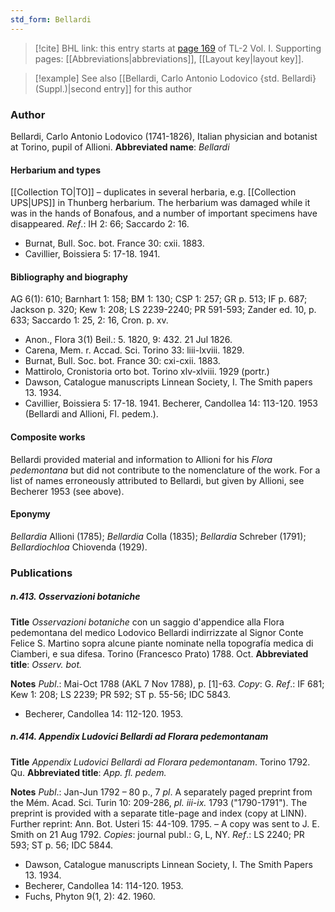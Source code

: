 ```yaml
---
std_form: Bellardi
---
```


> [!cite] BHL link: this entry starts at [page 169](https://www.biodiversitylibrary.org/page/33120300) of TL-2 Vol. I.
> Supporting pages: [[Abbreviations|abbreviations]], [[Layout key|layout key]].

> [!example] See also [[Bellardi, Carlo Antonio Lodovico {std. Bellardi} (Suppl.)|second entry]] for this author

### Author

Bellardi, Carlo Antonio Lodovico (1741-1826), Italian physician and botanist at Torino, pupil of Allioni. 
**Abbreviated name**: *Bellardi*

#### Herbarium and types

[[Collection TO|TO]] – duplicates in several herbaria, e.g. [[Collection UPS|UPS]] in Thunberg herbarium. The herbarium was damaged while it was in the hands of Bonafous, and a number of important specimens have disappeared.
*Ref*.: IH 2: 66; Saccardo 2: 16.
- Burnat, Bull. Soc. bot. France 30: cxii. 1883.
- Cavillier, Boissiera 5: 17-18. 1941.

#### Bibliography and biography

AG 6(1): 610; Barnhart 1: 158; BM 1: 130; CSP 1: 257; GR p. 513; IF p. 687; Jackson p. 320; Kew 1: 208; LS 2239-2240; PR 591-593; Zander ed. 10, p. 633; Saccardo 1: 25, 2: 16, Cron. p. xv.
- Anon., Flora 3(1) Beil.: 5. 1820, 9: 432. 21 Jul 1826.
- Carena, Mem. r. Accad. Sci. Torino 33: liii-lxviii. 1829.
- Burnat, Bull. Soc. bot. France 30: cxi-cxii. 1883.
- Mattirolo, Cronistoria orto bot. Torino xlv-xlviii. 1929 (portr.)
- Dawson, Catalogue manuscripts Linnean Society, I. The Smith papers 13. 1934.
- Cavillier, Boissiera 5: 17-18. 1941. Becherer, Candollea 14: 113-120. 1953 (Bellardi and Allioni, Fl. pedem.).

#### Composite works

Bellardi provided material and information to Allioni for his *Flora pedemontana* but did not contribute to the nomenclature of the work. For a list of names erroneously attributed to Bellardi, but given by Allioni, see Becherer 1953 (see above).

#### Eponymy

*Bellardia* Allioni (1785); *Bellardia* Colla (1835); *Bellardia* Schreber (1791); *Bellardiochloa* Chiovenda (1929).

### Publications

##### n.413. Osservazioni botaniche

**Title**
*Osservazioni botaniche* con un saggio d'appendice alla Flora pedemontana del medico Lodovico Bellardi indirrizzate al Signor Conte Felice S. Martino sopra alcune piante nominate nella topografía medica di Ciamberi, e sua difesa. Torino (Francesco Prato) 1788. Oct.
**Abbreviated title**: *Osserv. bot.*

**Notes**
*Publ*.: Mai-Oct 1788 (AKL 7 Nov 1788), p. \[1\]-63. *Copy*: G.
*Ref*.: IF 681; Kew 1: 208; LS 2239; PR 592; ST p. 55-56; IDC 5843.
- Becherer, Candollea 14: 112-120. 1953.

##### n.414. Appendix Ludovici Bellardi ad Florara pedemontanam

**Title**
*Appendix Ludovici Bellardi ad Florara pedemontanam*. Torino 1792. Qu.
**Abbreviated title**: *App. fl. pedem.*

**Notes**
*Publ*.: Jan-Jun 1792 – 80 p., 7 *pl*. A separately paged preprint from the Mém. Acad. Sci. Turin 10: 209-286, *pl. iii-ix.* 1793 ("1790-1791"). The preprint is provided with a separate title-page and index (copy at LINN). Further reprint: Ann. Bot. Usteri 15: 44-109. 1795. – A copy was sent to J. E. Smith on 21 Aug 1792. *Copies*: journal publ.: G, L, NY.
*Ref*.: LS 2240; PR 593; ST p. 56; IDC 5844.
- Dawson, Catalogue manuscripts Linnean Society, I. The Smith Papers 13. 1934.
- Becherer, Candollea 14: 114-120. 1953.
- Fuchs, Phyton 9(1, 2): 42. 1960.

